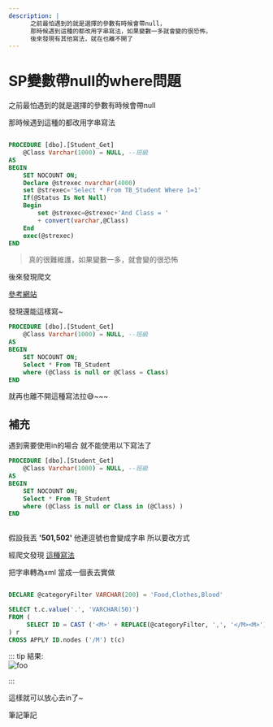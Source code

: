 ```yaml
---
description: |
      之前最怕遇到的就是選擇的參數有時候會帶null，
      那時候遇到這種的都改用字串寫法，如果變數一多就會變的很恐怖，
      後來發現有其他寫法，就在也離不開了
---
```

# SP變數帶null的where問題

之前最怕遇到的就是選擇的參數有時候會帶null

那時候遇到這種的都改用字串寫法

```sql

PROCEDURE [dbo].[Student_Get]
	@Class Varchar(1000) = NULL, --班級
AS
BEGIN
	SET NOCOUNT ON;
	Declare @strexec nvarchar(4000)
	set @strexec='Select * From TB_Student Where 1=1'	
	If(@Status Is Not Null)
	Begin
		set @strexec=@strexec+'And Class = '
		+ convert(varchar,@Class)
	End	
	exec(@strexec)
END

```

>真的很難維護，如果變數一多，就會變的很恐怖

後來發現爬文

[參考網站](https://stackoverflow.com/questions/4224991/checking-an-input-param-if-not-null-and-using-it-in-where-in-sql-server)

發現還能這樣寫~  

```sql
PROCEDURE [dbo].[Student_Get] 
	@Class Varchar(1000) = NULL, --班級
AS
BEGIN
	SET NOCOUNT ON;
	Select * From TB_Student
	where (@Class is null or @Class = Class)
END

```

就再也離不開這種寫法拉😅~~~

## 補充

遇到需要使用in的場合 就不能使用以下寫法了

```sql
PROCEDURE [dbo].[Student_Get] 
	@Class Varchar(1000) = NULL, --班級
AS
BEGIN
	SET NOCOUNT ON;
	Select * From TB_Student
	where (@Class is null or Class in (@Class) )
END
 
```

假設我丟 **'501,502'**  他連逗號也會變成字串
所以要改方式

經爬文發現 [這種寫法](https://stackoverflow.com/questions/17923186/sql-stored-procedure-in-clause-varchar-array)

把字串轉為xml 當成一個表去實做

```sql

DECLARE @categoryFilter VARCHAR(200) = 'Food,Clothes,Blood'

SELECT t.c.value('.', 'VARCHAR(50)')
FROM (
     SELECT ID = CAST ('<M>' + REPLACE(@categoryFilter, ',', '</M><M>') + '</M>' AS XML)
) r 
CROSS APPLY ID.nodes ('/M') t(c)

```

::: tip 結果:
<br/>
<img :src="$withBase('/demo_Sql_Null.png')" alt="foo"> 

:::

這樣就可以放心去in了~

筆記筆記
